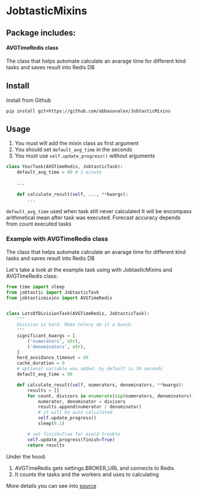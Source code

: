 JobtasticMixins
===============

## Package includes:

#### AVGTimeRedis class
The class that helps automate calculate an avarage time
for different kind tasks and saves result into Redis DB


## Install
Install from Github

```pip install git+https://github.com/abbasovalex/JobtasticMixins```


## Usage

1. You must will add the mixin class as first argument
2. You should set ```default_avg_time``` in the seconds 
3. You must use ```self.update_progress()``` without arguments

```python
class YourTask(AVGTimeRedis, JobtasticTask):
    default_avg_time = 60 # 1 minute
    
    ...
    
    def calculate_result(self, ..., **kwargs):
        ...
```

```default_avg_time``` used when task still never calculated
It will be encompass arithmetical mean after task was executed.
Forecast accuracy depends from count executed tasks 


### Example with AVGTimeRedis class

The class that helps automate calculate an avarage time for different kind
tasks and saves result into Redis DB

Let's take a look at the example task using with JobtasticMixins and
AVGTimeRedis class:

``` python
from time import sleep
from jobtastic import JobtasticTask
from jobtasticmixins import AVGTimeRedis


class LotsOfDivisionTask(AVGTimeRedis, JobtasticTask):
    """
    Division is hard. Make Celery do it a bunch.
    """
    significant_kwargs = [
        ('numerators', str),
        ('denominators', str),
    ]
    herd_avoidance_timeout = 60
    cache_duration = 0
    # optional variable was added. by default is 30 seconds   
    default_avg_time = 90

    def calculate_result(self, numerators, denominators, **kwargs):
        results = []
        for count, divisors in enumerate(zip(numerators, denominators)):
            numerator, denominator = divisors
            results.append(numerator / denominator)
            # it will be auto calculated
            self.update_progress()
            sleep(0.1)

        # set finish=True for avoid trouble
        self.update_progress(finish=True)
        return results

```

Under the hood:

1. AVGTimeRedis gets settings.BROKER_URL and connects to Redis 
2. It counts the tasks and the workers and uses to calculating 

More details you can see into [source](https://github.com/abbasovalex/JobtasticMixins/blob/master/jobtasticmixins/mixins.py)
